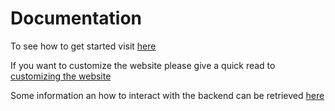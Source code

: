 # Documentation

To see how to get started visit [here](./getting-started.md)

If you want to customize the website please give a quick read to [customizing the website](./customizing.md)

Some information an how to interact with the backend can be retrieved [here](./api-usage.md)